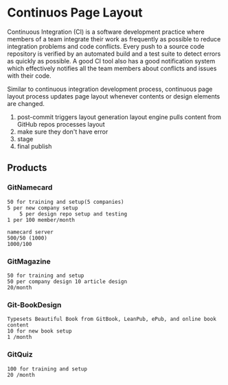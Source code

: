 # Continuos Page Layout

Continuous Integration (CI) is a software development practice where members of a team integrate their work as frequently as possible to reduce integration problems and code conflicts. Every push to a source code repository is verified by an automated build and a test suite to detect errors as quickly as possible. A good CI tool also has a good notification system which effectively notifies all the team members about conflicts and issues with their code.

Similar to continuous integration development process, continuous page layout process updates page layout whenever contents or design elements are changed.

1. post-commit triggers layout generation
	layout engine pulls content from GitHub repos
	processes layout
1. make sure they don't have error 
1. stage
1. final publish


## Products

### GitNamecard
	50 for training and setup(5 companies)
	5 per new company setup 
		5 per design repo setup and testing
	1 per 100 member/month

	namecard server
	500/50 (1000)
	1000/100
	
### GitMagazine
	50 for training and setup
	50 per company design 10 article design
	20/month
	
### Git-BookDesign
	Typesets Beautiful Book from GitBook, LeanPub, ePub, and online book content
	10 for new book setup
	1 /month

### GitQuiz
	100 for training and setup
	20 /month




